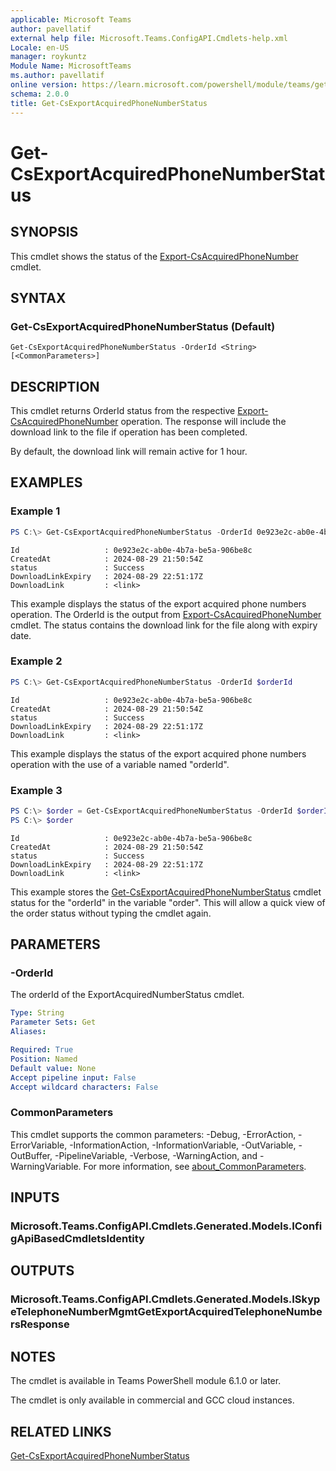 ```yaml
---
applicable: Microsoft Teams
author: pavellatif
external help file: Microsoft.Teams.ConfigAPI.Cmdlets-help.xml
Locale: en-US
manager: roykuntz
Module Name: MicrosoftTeams
ms.author: pavellatif
online version: https://learn.microsoft.com/powershell/module/teams/get-csexportacquiredphonenumberstatus
schema: 2.0.0
title: Get-CsExportAcquiredPhoneNumberStatus
---
```


# Get-CsExportAcquiredPhoneNumberStatus

## SYNOPSIS
This cmdlet shows the status of the [Export-CsAcquiredPhoneNumber](https://learn.microsoft.com/powershell/module/teams/export-csacquiredphonenumber) cmdlet.

## SYNTAX

### Get-CsExportAcquiredPhoneNumberStatus (Default)
```
Get-CsExportAcquiredPhoneNumberStatus -OrderId <String> [<CommonParameters>]
```

## DESCRIPTION
This cmdlet returns OrderId status from the respective [Export-CsAcquiredPhoneNumber](https://learn.microsoft.com/powershell/module/teams/export-csacquiredphonenumber) operation. The response will include the download link to the file if operation has been completed.

By default, the download link will remain active for 1 hour.

## EXAMPLES

### Example 1
```powershell
PS C:\> Get-CsExportAcquiredPhoneNumberStatus -OrderId 0e923e2c-ab0e-4b7a-be5a-906be8c
```
```output
Id                   : 0e923e2c-ab0e-4b7a-be5a-906be8c
CreatedAt            : 2024-08-29 21:50:54Z
status               : Success
DownloadLinkExpiry   : 2024-08-29 22:51:17Z
DownloadLink         : <link>
```
This example displays the status of the export acquired phone numbers operation. The OrderId is the output from [Export-CsAcquiredPhoneNumber](https://learn.microsoft.com/powershell/module/teams/export-csacquiredphonenumber) cmdlet. The status contains the download link for the file along with expiry date.

### Example 2
```powershell
PS C:\> Get-CsExportAcquiredPhoneNumberStatus -OrderId $orderId
```
```output
Id                   : 0e923e2c-ab0e-4b7a-be5a-906be8c
CreatedAt            : 2024-08-29 21:50:54Z
status               : Success
DownloadLinkExpiry   : 2024-08-29 22:51:17Z
DownloadLink         : <link>
```
This example displays the status of the export acquired phone numbers operation with the use of a variable named "orderId".

### Example 3
```powershell
PS C:\> $order = Get-CsExportAcquiredPhoneNumberStatus -OrderId $orderId
PS C:\> $order
```
```output
Id                   : 0e923e2c-ab0e-4b7a-be5a-906be8c
CreatedAt            : 2024-08-29 21:50:54Z
status               : Success
DownloadLinkExpiry   : 2024-08-29 22:51:17Z
DownloadLink         : <link>
```
This example stores the [Get-CsExportAcquiredPhoneNumberStatus](https://learn.microsoft.com/powershell/module/teams/get-csexportacquiredphonenumberstatus) cmdlet status for the "orderId" in the variable "order". This will allow a quick view of the order status without typing the cmdlet again.

## PARAMETERS

### -OrderId
The orderId of the ExportAcquiredNumberStatus cmdlet.

```yaml
Type: String
Parameter Sets: Get
Aliases:

Required: True
Position: Named
Default value: None
Accept pipeline input: False
Accept wildcard characters: False
```

### CommonParameters
This cmdlet supports the common parameters: -Debug, -ErrorAction, -ErrorVariable, -InformationAction, -InformationVariable, -OutVariable, -OutBuffer, -PipelineVariable, -Verbose, -WarningAction, and -WarningVariable. For more information, see [about_CommonParameters](http://go.microsoft.com/fwlink/?LinkID=113216).

## INPUTS

### Microsoft.Teams.ConfigAPI.Cmdlets.Generated.Models.IConfigApiBasedCmdletsIdentity

## OUTPUTS

### Microsoft.Teams.ConfigAPI.Cmdlets.Generated.Models.ISkypeTelephoneNumberMgmtGetExportAcquiredTelephoneNumbersResponse

## NOTES
The cmdlet is available in Teams PowerShell module 6.1.0 or later.

The cmdlet is only available in commercial and GCC cloud instances.

## RELATED LINKS
[Get-CsExportAcquiredPhoneNumberStatus](https://learn.microsoft.com/powershell/module/teams/get-csexportacquiredphonenumberstatus)
